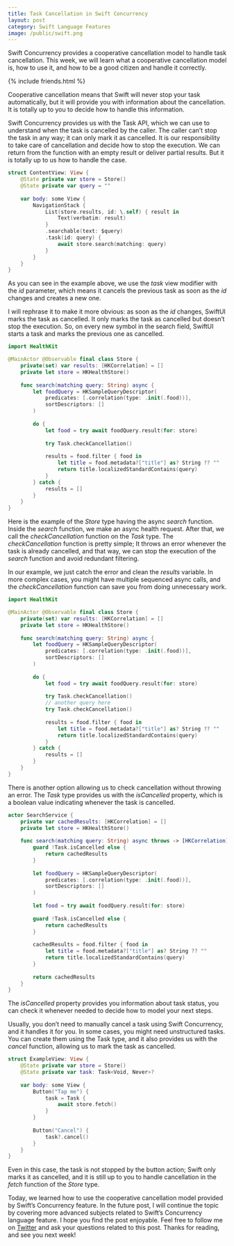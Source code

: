 ```yaml
---
title: Task Cancellation in Swift Concurrency
layout: post
category: Swift Language Features
image: /public/swift.png
---
```


Swift Concurrency provides a cooperative cancellation model to handle task cancellation. This week, we will learn what a cooperative cancellation model is, how to use it, and how to be a good citizen and handle it correctly.

{% include friends.html %}

Cooperative cancellation means that Swift will never stop your task automatically, but it will provide you with information about the cancellation. It is totally up to you to decide how to handle this information.

Swift Concurrency provides us with the Task API, which we can use to understand when the task is cancelled by the caller. The caller can’t stop the task in any way; it can only mark it as cancelled. It is our responsibility to take care of cancellation and decide how to stop the execution. We can return from the function with an empty result or deliver partial results. But it is totally up to us how to handle the case.

```swift
struct ContentView: View {
    @State private var store = Store()
    @State private var query = ""
    
    var body: some View {
        NavigationStack {
            List(store.results, id: \.self) { result in
                Text(verbatim: result)
            }
            .searchable(text: $query)
            .task(id: query) {
                await store.search(matching: query)
            }
        }
    }
}
```

As you can see in the example above, we use the *task* view modifier with the *id* parameter, which means it cancels the previous task as soon as the *id* changes and creates a new one. 

I will rephrase it to make it more obvious: as soon as the *id* changes, SwiftUI marks the task as cancelled. It only marks the task as cancelled but doesn’t stop the execution. So, on every new symbol in the search field, SwiftUI starts a task and marks the previous one as cancelled.

```swift
import HealthKit

@MainActor @Observable final class Store {
    private(set) var results: [HKCorrelation] = []
    private let store = HKHealthStore()
    
    func search(matching query: String) async {
        let foodQuery = HKSampleQueryDescriptor(
            predicates: [.correlation(type: .init(.food))],
            sortDescriptors: []
        )
        
        do {
            let food = try await foodQuery.result(for: store)
            
            try Task.checkCancellation()
            
            results = food.filter { food in
                let title = food.metadata?["title"] as? String ?? ""
                return title.localizedStandardContains(query)
            }
        } catch {
            results = []
        }
    }
}
```

Here is the example of the *Store* type having the async *search* function. Inside the *search* function, we make an async health request. After that, we call the *checkCancellation* function on the *Task* type. The *checkCancellation* function is pretty simple; It throws an error whenever the task is already cancelled, and that way, we can stop the execution of the *search* function and avoid redundant filtering.

In our example, we just catch the error and clean the *results* variable. In more complex cases, you might have multiple sequenced async calls, and the *checkCancellation* function can save you from doing unnecessary work.

```swift
import HealthKit

@MainActor @Observable final class Store {
    private(set) var results: [HKCorrelation] = []
    private let store = HKHealthStore()
    
    func search(matching query: String) async {
        let foodQuery = HKSampleQueryDescriptor(
            predicates: [.correlation(type: .init(.food))],
            sortDescriptors: []
        )
        
        do {
            let food = try await foodQuery.result(for: store)
            
            try Task.checkCancellation()
            // another query here
            try Task.checkCancellation()
            
            results = food.filter { food in
                let title = food.metadata?["title"] as? String ?? ""
                return title.localizedStandardContains(query)
            }
        } catch {
            results = []
        }
    }
}
```

There is another option allowing us to check cancellation without throwing an error. The *Task* type provides us with the *isCancelled* property, which is a boolean value indicating whenever the task is cancelled.


```swift
actor SearchService {
    private var cachedResults: [HKCorrelation] = []
    private let store = HKHealthStore()
    
    func search(matching query: String) async throws -> [HKCorrelation] {
        guard !Task.isCancelled else {
            return cachedResults
        }
        
        let foodQuery = HKSampleQueryDescriptor(
            predicates: [.correlation(type: .init(.food))],
            sortDescriptors: []
        )
        
        let food = try await foodQuery.result(for: store)
        
        guard !Task.isCancelled else {
            return cachedResults
        }
        
        cachedResults = food.filter { food in
            let title = food.metadata?["title"] as? String ?? ""
            return title.localizedStandardContains(query)
        }
        
        return cachedResults
    }
}
```

The *isCancelled* property provides you information about task status, you can check it whenever needed to decide how to model your next steps.

Usually, you don’t need to manually cancel a task using Swift Concurrency, and it handles it for you. In some cases, you might need unstructured tasks. You can create them using the Task type, and it also provides us with the *cancel* function, allowing us to mark the task as cancelled.

```swift
struct ExampleView: View {
    @State private var store = Store()
    @State private var task: Task<Void, Never>?
    
    var body: some View {
        Button("Tap me") {
            task = Task {
                await store.fetch()
            }
        }
        
        Button("Cancel") {
            task?.cancel()
        }
    }
}
```

Even in this case, the task is not stopped by the button action; Swift only marks it as cancelled, and it is still up to you to handle cancellation in the *fetch* function of the *Store* type.

Today, we learned how to use the cooperative cancellation model provided by Swift’s Concurrency feature. In the future post, I will continue the topic by covering more advanced subjects related to Swift’s Concurrency language feature. I hope you find the post enjoyable. Feel free to follow me on [Twitter](https://twitter.com/mecid) and ask your questions related to this post. Thanks for reading, and see you next week!

